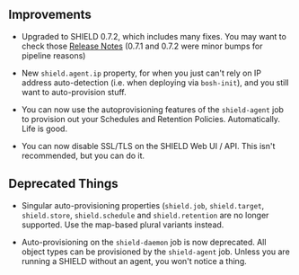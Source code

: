 ## Improvements

- Upgraded to SHIELD 0.7.2, which includes many fixes.
  You may want to check those [Release Notes][shield-0.7.0] (0.7.1
  and 0.7.2 were minor bumps for pipeline reasons)

- New `shield.agent.ip` property, for when you just can't rely on
  IP address auto-detection (i.e. when deploying via `bosh-init`),
  and you still want to auto-provision stuff.

- You can now use the autoprovisioning features of the
  `shield-agent` job to provision out your Schedules and Retention
  Policies.  Automatically.  Life is good.

- You can now disable SSL/TLS on the SHIELD Web UI / API.
  This isn't recommended, but you can do it.

## Deprecated Things

- Singular auto-provisioning properties (`shield.job`,
  `shield.target`, `shield.store`, `shield.schedule` and
  `shield.retention` are no longer supported.  Use the map-based
  plural variants instead.

- Auto-provisioning on the `shield-daemon` job is now deprecated.
  All object types can be provisioned by the `shield-agent` job.
  Unless you are running a SHIELD without an agent, you won't
  notice a thing.

[shield-0.7.0]: https://github.com/starkandwayne/shield/releases/tag/v0.7.0
